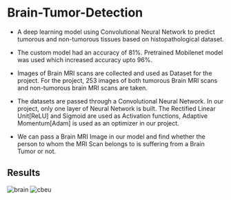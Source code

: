 # Brain-Tumor-Detection
* A deep learning model using Convolutional Neural Network to predict tumorous and non-tumorous tissues based on histopathological dataset. 
* The custom model had an accuracy of 81%. Pretrained Mobilenet model was used which increased accuracy upto 96%.

* Images of Brain MRI scans are collected and used as Dataset for the project. For the project, 253 images of both tumorous Brain MRI scans and non-tumorous brain MRI scans are taken.

* The datasets are passed through a Convolutional Neural Network. In our project, only one layer of Neural Network is built. The Rectified Linear Unit[ReLU] and Sigmoid are used as Activation functions, Adaptive Momentum[Adam] is used as an optimizer in our project.

* We can pass a Brain MRI Image in our model and find whether the person to whom the MRI Scan belongs to is suffering from a Brain Tumor or not.


## Results
![brain](https://user-images.githubusercontent.com/59358031/130272656-130f67ed-6083-4020-a63b-54927e6a601b.png)  ![cbeu](https://user-images.githubusercontent.com/59358031/130272867-bb3380dd-da0f-493f-ac62-939483670b9e.png)



